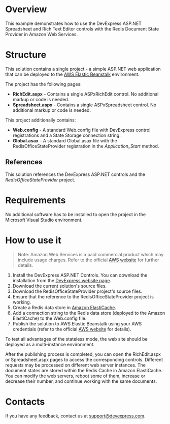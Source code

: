 # Overview

This example demonstrates how to use the DevExpress ASP.NET Spreadsheet and Rich Text Editor controls with the Redis Document State Provider in Amazon Web Services.

# Structure 

This solution contains a single project - a simple ASP.NET web application that can be deployed to the [AWS Elastic Beanstalk](https://aws.amazon.com/elasticbeanstalk/) environment.

The project has the following pages:
* **RichEdit.aspx** - Contains a single ASPxRichEdit control. No additional markup or code is needed.
* **Spreadsheet.aspx** - Contains a single ASPxSpreadsheet control. No additional markup or code is needed.

This project additionally contains:
* **Web.config** - A standard Web.config file with DevExpress control registrations and a State Storage connection string. 
* **Global.asax** - A standard Global.asax file with the RedisOfficeStateProvider registration in the *Application_Start* method.

## References 

This solution references the DevExpress ASP.NET controls and the *RedisOfficeStateProvider* project.

# Requirements

No additional software has to be installed to open the project in the Microsoft Visual Studio environment. 

# How to use it

>Note: Amazon Web Services is a paid commercial product which may include usage charges. Refer to the official [AWS website](https://aws.amazon.com/) for further details.

1. Install the DevExpress ASP.NET Controls. You can download the installation from the [DevExpress website page](https://www.devexpress.com/Home/try.xml).
2. Download the current solution's source files.
3. Download the RedisOfficeStateProvider project's source files.
4. Ensure that the reference to the RedisOfficeStateProvider project is working.
5. Create a Redis data store in [Amazon ElastiCache](https://aws.amazon.com/elasticache/).
6. Add a connection string to the Redis data store (deployed to the Amazon ElastiCache) to the Web.config file.
7. Publish the solution to AWS Elastic Beanstalk using your AWS credentials (refer to the official [AWS website](https://aws.amazon.com/) for details).

To test all advantages of the stateless mode, the web site should be deployed as a multi-instance environment.

After the publishing process is completed, you can open the RichEdit.aspx or Spreadsheet.aspx pages to access the corresponding controls. Different requests may be processed on different web server instances. The document states are stored within the Redis Cache in Amazon ElastiCache. You can modify the web servers, reboot some of them, increase or decrease their number, and continue working with the same documents.

# Contacts

If you have any feedback, contact us at support@devexpress.com.
